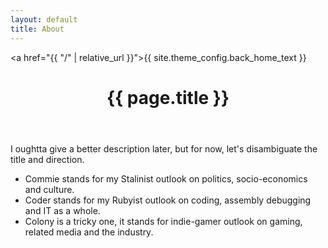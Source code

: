 ```yaml
---
layout: default
title: About
---
```


<a href="{{ "/" | relative_url }}">{{ site.theme_config.back_home_text }}</a>

<header>
  <h1>{{ page.title }}</h1>
</header>

I oughtta give a better description later, but for now, let's disambiguate the title and direction.
* Commie stands for my Stalinist outlook on politics, socio-economics and culture.
* Coder stands for my Rubyist outlook on coding, assembly debugging and IT as a whole.
* Colony is a tricky one, it stands for indie-gamer outlook on gaming, related media and the industry.
